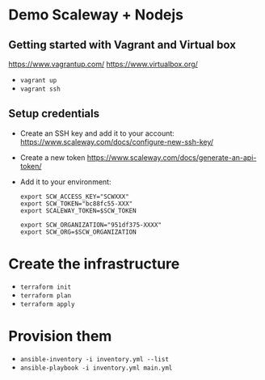 # Demo Scaleway + Nodejs

## Getting started with Vagrant and Virtual box

https://www.vagrantup.com/
https://www.virtualbox.org/

- `vagrant up`
- `vagrant ssh`

## Setup credentials

- Create an SSH key and add it to your account: https://www.scaleway.com/docs/configure-new-ssh-key/
- Create a new token https://www.scaleway.com/docs/generate-an-api-token/
- Add it to your environment:

    ```
    export SCW_ACCESS_KEY="SCWXXX"
    export SCW_TOKEN="bc88fc55-XXX"
    export SCALEWAY_TOKEN=$SCW_TOKEN

    export SCW_ORGANIZATION="951df375-XXXX"
    export SCW_ORG=$SCW_ORGANIZATION
    ```

# Create the infrastructure

- `terraform init`
- `terraform plan`
- `terraform apply`

# Provision them

- `ansible-inventory -i inventory.yml --list`
- `ansible-playbook -i inventory.yml main.yml`

